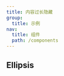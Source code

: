 ```yaml
---
title: 内容过长隐藏
group:
  title: 示例
nav:
  title: 组件
  path: /components
---
```


## Ellipsis

<code src="./demos/ellipsis.tsx" />
